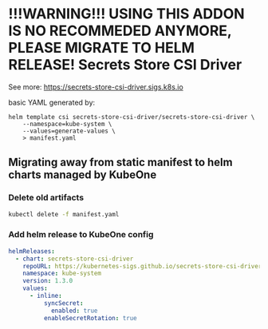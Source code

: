 # !!!WARNING!!! USING THIS ADDON IS NO RECOMMEDED ANYMORE, PLEASE MIGRATE TO HELM RELEASE! Secrets Store CSI Driver

See more: https://secrets-store-csi-driver.sigs.k8s.io

basic YAML generated by:

```
helm template csi secrets-store-csi-driver/secrets-store-csi-driver \
    --namespace=kube-system \
    --values=generate-values \
    > manifest.yaml
```

## Migrating away from static manifest to helm charts managed by KubeOne

### Delete old artifacts

```bash
kubectl delete -f manifest.yaml
```

### Add helm release to KubeOne config

```yaml
helmReleases:
  - chart: secrets-store-csi-driver
    repoURL: https://kubernetes-sigs.github.io/secrets-store-csi-driver/charts
    namespace: kube-system
    version: 1.3.0
    values:
      - inline:
          syncSecret:
            enabled: true
          enableSecretRotation: true
```

